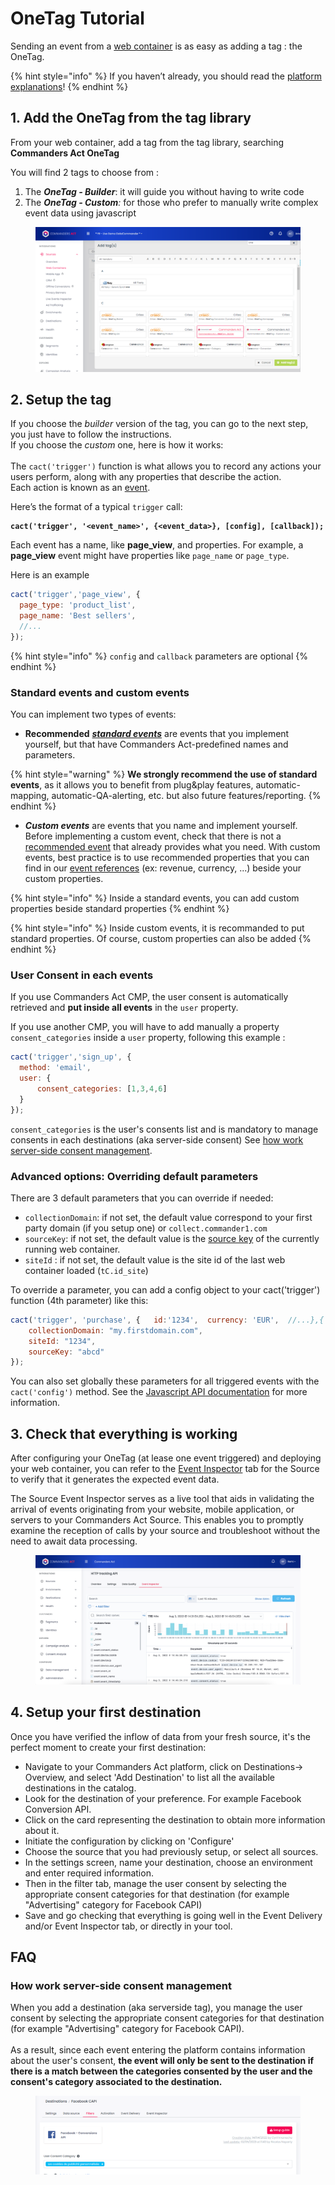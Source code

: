 # OneTag Tutorial

Sending an event from a [web container](../../features/sources/sources-catalog/web/containers/) is as easy as adding a tag : the OneTag.

{% hint style="info" %}
If you haven’t already, you should read the [platform explanations](../concepts/)!
{% endhint %}

## 1. Add the OneTag from the tag library

From your web container, add a tag from the tag library, searching **Commanders Act OneTag**

You will find 2 tags to choose from :&#x20;

1. The _**OneTag - Builder**_: it will guide you without having to write code
2. The _**OneTag - Custom**:_ for those who prefer to manually write complex event data using javascript

<figure><img src="../../.gitbook/assets/image (1) (1) (1) (2).png" alt=""><figcaption></figcaption></figure>

## 2. Setup the tag

If you choose the _builder_ version of the tag, you can go to the next step, you just have to follow the instructions.\
If you choose the _custom_ one, here is how it works:\
\
The `cact('trigger')` function is what allows you to record any actions your users perform, along with any properties that describe the action.\
Each action is known as an [event](../concepts/#event).

Here’s the format of a typical `trigger` call:

<pre class="language-javascript"><code class="lang-javascript"><strong>cact('trigger', '&#x3C;event_name>', {&#x3C;event_data>}, [config], [callback]);
</strong></code></pre>

Each event has a name, like **page\_view**, and properties. For example, a **page\_view** event might have properties like `page_name` or `page_type`.

Here is an example&#x20;

```javascript
cact('trigger','page_view', {
  page_type: 'product_list',
  page_name: 'Best sellers', 
  //...
});
```

{% hint style="info" %}
`config` and `callback` parameters are optional
{% endhint %}

### Standard events and custom events

You can implement two types of events:

* **Recommended** [_**standard events**_](../../developers/tracking/events-reference/) are events that you implement yourself, but that have Commanders Act-predefined names and parameters.

{% hint style="warning" %}
**We strongly recommend the use of standard events**, as it allows you to benefit from plug\&play features, automatic-mapping, automatic-QA-alerting, etc. but also future features/reporting.
{% endhint %}

* _**Custom events**_ are events that you name and implement yourself. Before implementing a custom event, check that there is not a [recommended event](../../developers/tracking/events-reference/) that already provides what you need. With custom events, best practice is to use recommended properties that you can find in our [event references](../../developers/tracking/events-reference/) (ex: revenue, currency, ...) beside your custom properties.

{% hint style="info" %}
Inside a standard events, you can add custom properties beside standard properties
{% endhint %}

{% hint style="info" %}
Inside custom events, it is recommanded to put standard properties. Of course, custom properties can also be added
{% endhint %}

### User Consent in each events

If you use Commanders Act CMP, the user consent is automatically retrieved and **put inside all events** in the `user` property.

If you use another CMP, you will have to add manually a property `consent_categories` inside a `user` property, following this example :&#x20;

```javascript
cact('trigger','sign_up', {
  method: 'email', 
  user: {
      consent_categories: [1,3,4,6]
  }
});
```

`consent_categories` is the user's consents list and is mandatory to manage consents in each destinations (aka server-side consent) See [how work server-side consent management](onetag-tutorial.md#how-work-server-side-consent-management).

### Advanced options: Overriding default parameters

There are 3 default parameters that you can override if needed:

* `collectionDomain`: if not set, the default value correspond to your first party domain (if you setup one) or `collect.commander1.com`
* `sourceKey`: if not set, the default value is the [source key](../../features/sources/#source-key) of the currently running web container.
* `siteId` : if not set, the default value is the site id of the last web container loaded (`tC.id_site`)

To override a parameter, you can add a config object to your cact('trigger') function (4th parameter) like this:

```javascript
cact('trigger', 'purchase', {   id:'1234',  currency: 'EUR',  //...},{
    collectionDomain: "my.firstdomain.com",
    siteId: "1234",
    sourceKey: "abcd"
});
```

You can also set globally these parameters for all triggered events with the `cact('config')` method. See the [Javascript API documentation](../../features/sources/sources-catalog/web/js-sdk/) for more information.

## 3. Check that everything is working

After configuring your OneTag (at lease one event triggered) and deploying your web container, you can refer to the [Event Inspector](../../features/sources/live-event-inspector.md) tab for the Source to verify that it generates the expected event data.

The Source Event Inspector serves as a live tool that aids in validating the arrival of events originating from your website, mobile application, or servers to your Commanders Act Source. This enables you to promptly examine the reception of calls by your source and troubleshoot without the need to await data processing.

<figure><img src="../../.gitbook/assets/image (1) (1) (1) (2) (1).png" alt="" width="563"><figcaption></figcaption></figure>

## 4. Setup your first destination

Once you have verified the inflow of data from your fresh source, it's the perfect moment to create your first destination:

* Navigate to your Commanders Act platform, click on Destinations-> Overview, and select 'Add Destination' to list all the available destinations in the catalog.
* Look for the destination of your preference. For example Facebook Conversion API.
* Click on the card representing the destination to obtain more information about it.
* Initiate the configuration by clicking on 'Configure'
* Choose the source that you had previously setup, or select all sources.
* In the settings screen, name your destination, choose an environment and enter required information.
* Then in the filter tab, manage the user consent by selecting the appropriate consent categories for that destination (for example "Advertising" category for Facebook CAPI)
* Save and go checking that everything is going well in the Event Delivery and/or Event Inspector tab, or directly in your tool.

## FAQ

### How work server-side consent management

When you add a destination (aka serverside tag), you manage the user consent by selecting the appropriate consent categories for that destination (for example "Advertising" category for Facebook CAPI). \
\
As a result, since each event entering the platform contains information about the user's consent, **the event will only be sent to the destination if there is a match between the categories consented by the user and the consent's category associated to the destination.**

<figure><img src="../../.gitbook/assets/image (5) (3).png" alt=""><figcaption></figcaption></figure>

